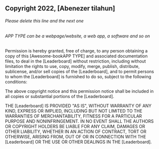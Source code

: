 ## Copyright 2022, [Abenezer tilahun]

###### Please delete this line and the next one
###### APP TYPE can be a webpage/website, a web app, a software and so on

Permission is hereby granted, free of charge, to any person obtaining a copy of this [Awesome-bookAPP TYPE] and associated documentation files, to deal in the [Leaderboard] without restriction, including without limitation the rights to use, copy, modify, merge, publish, distribute, sublicense, and/or sell copies of the [Leaderboard], and to permit persons to whom the [Leaderboard] is furnished to do so, subject to the following conditions:

The above copyright notice and this permission notice shall be included in all copies or substantial portions of the [Leaderboard].

THE [Leaderboard] IS PROVIDED "AS IS", WITHOUT WARRANTY OF ANY KIND, EXPRESS OR IMPLIED, INCLUDING BUT NOT LIMITED TO THE WARRANTIES OF MERCHANTABILITY, FITNESS FOR A PARTICULAR PURPOSE AND NONINFRINGEMENT. IN NO EVENT SHALL THE AUTHORS OR COPYRIGHT HOLDERS BE LIABLE FOR ANY CLAIM, DAMAGES OR OTHER LIABILITY, WHETHER IN AN ACTION OF CONTRACT, TORT OR OTHERWISE, ARISING FROM, OUT OF OR IN CONNECTION WITH THE [Leaderboard] OR THE USE OR OTHER DEALINGS IN THE [Leaderboard].